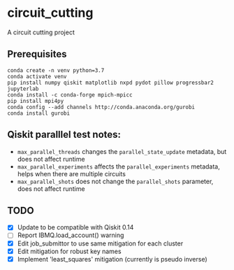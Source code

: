 # circuit_cutting
A circuit cutting project

## Prerequisites

```
conda create -n venv python=3.7
conda activate venv
pip install numpy qiskit matplotlib nxpd pydot pillow progressbar2 jupyterlab
conda install -c conda-forge mpich-mpicc
pip install mpi4py
conda config --add channels http://conda.anaconda.org/gurobi
conda install gurobi
```

## Qiskit paralllel test notes:
- ```max_parallel_threads``` changes the ```parallel_state_update``` metadata, but does not affect runtime
- ```max_parallel_experiments``` affects the ```parallel_experiments``` metadata, helps when there are multiple circuits
- ```max_parallel_shots``` does not change the ```parallel_shots``` parameter, does not affect runtime

## TODO
- [x] Update to be compatible with Qiskit 0.14
- [ ] Report IBMQ.load_account() warning
- [x] Edit job_submittor to use same mitigation for each cluster
- [x] Edit mitigation for robust key names
- [x] Implement 'least_squares' mitigation (currently is pseudo inverse)